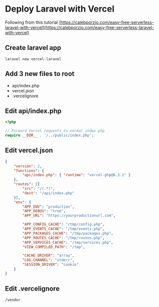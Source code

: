 # Deploy Laravel with Vercel

Following from this tutorial
[https://calebporzio.com/easy-free-serverless-laravel-with-vercel](https://calebporzio.com/easy-free-serverless-laravel-with-vercel)

## Create laravel app
```
laravel new vercel-laravel
```

## Add 3 new files to root
- api/index.php
- vercel.json
- .vercelignore

## Edit api/index.php
```php
<?php

// Forward Vercel requests to normal index.php
require __DIR__ . '/../public/index.php';
```
## Edit vercel.json
```json
{
    "version": 2,
    "functions": {
        "api/index.php": { "runtime": "vercel-php@0.3.1" }
    },
    "routes": [{
        "src": "/(.*)",
        "dest": "/api/index.php"
    }],
    "env": {
        "APP_ENV": "production",
        "APP_DEBUG": "true",
        "APP_URL": "https://yourproductionurl.com",

        "APP_CONFIG_CACHE": "/tmp/config.php",
        "APP_EVENTS_CACHE": "/tmp/events.php",
        "APP_PACKAGES_CACHE": "/tmp/packages.php",
        "APP_ROUTES_CACHE": "/tmp/routes.php",
        "APP_SERVICES_CACHE": "/tmp/services.php",
        "VIEW_COMPILED_PATH": "/tmp",

        "CACHE_DRIVER": "array",
        "LOG_CHANNEL": "stderr",
        "SESSION_DRIVER": "cookie"
    }
}
```

## Edit .vercelignore
```
/vendor
```